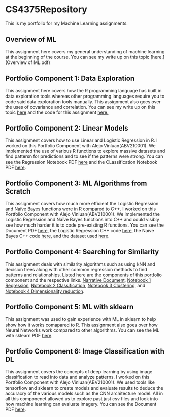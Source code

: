# CS4375Repository
This is my portfolio for my Machine Learning assignments.

## Overview of ML

This assignment here covers my general understanding of machine learning at the beginning of the course.
You can see my write up on this topic [here.](Overview of ML.pdf)

## Portfolio Component 1: Data Exploration 

This assignment here covers how the R programming language has built in data exploration tools whereas other programming languages require you to code said data exploration tools manually. This assignment also goes over the uses of covariance and correlation. You can see my write up on this topic [here](CSMLComponent1.pdf) and the code for this assignment [here.](CSMLComp1.cpp)

## Portfolio Component 2: Linear Models

This assignment covers how to use Linear and Logistic Regression in R. I worked on this Portfolio Component with Alejo Vinluan(ABV210001). We implemented the use of various R functions to explore massive datasets and find pattersn for predictions and to see if the patterns were strong. You can see the Regression Notebook PDF [here](Regression.pdf) and the CLassification Notebook PDF [here](Classification.pdf).

## Portfolio Component 3: ML Algorithms from Scratch 

This assignment covers how much more efficient the Logistic Regression and Naïve Bayes functions were in R compared to C++. I worked on this Portfolio Component with Alejo Vinluan(ABV210001). We implemented the Logistic Regression and Naïve Bayes functions into C++ and could visibly see how much harder it is to code pre-existing R functions. You can see the Document PDF [here](MLAlgosFromScratch.pdf), the Logistic Regression C++ code [here](MLAlgosFromScratch.cpp), the Naïve Bayes C++ code [here](naive_bayes.cpp), and the dataset used [here](titanic_project.csv).

## Portfolio Component 4: Searching for Similarity

This assignment deals with similarity algorithms such as using kNN and decision trees along with other common regression methods to find patterns and relationships. Listed here are the components of this portfolio component and the respective links. [Narrative Document](CS_4375_Ensemble_Assignment.pdf), [Notebook 1 Regression](SimilarityRegression.pdf), [Notebook 2 Classification](wxa200000_similarity_algorithms.pdf), [Notebook 3 Clustering](Notebook_3_Clustering.pdf), and [Notebook 4 Dimensionality reduction](PCA_LDA.pdf). 

## Portfolio Component 5: ML with sklearn

This assignment was used to gain experience with ML in sklearn to help show how it works comapared to R. This assignment also goes over how Neural Networks work compared to other algorithms. You can see the ML with sklearn PDF [here](MLWithsklearn.pdf).     

## Portfolio Component 6: Image Classification with DL

This assignment covers the concepts of deep learning by using image classification to read into data and analyze patterns. I worked on this Portfolio Component with Alejo Vinluan(ABV210001). We used tools like tensorflow and sklearn to create models and evaluate results to deduce the accuracry of the various models such as the CNN architecture model. All in all this componenet allowed us to explore past just csv files and look into how machine learning can evaluate imagery. You can see the Document PDF [here](ImageClassification_abv210001_dxa190032.pdf).
